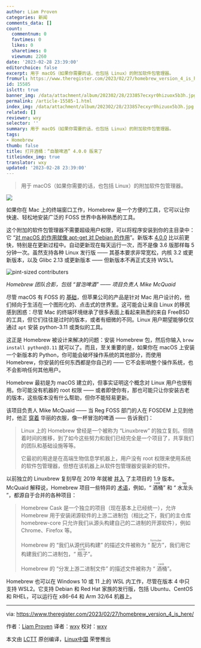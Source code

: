 ```yaml
---
author: Liam Proven
categories: 新闻
comments_data: []
count:
  commentnum: 0
  favtimes: 0
  likes: 0
  sharetimes: 0
  viewnum: 2260
date: '2023-02-28 23:39:00'
editorchoice: false
excerpt: 用于 macOS（如果你需要的话，也包括 Linux）的附加软件包管理器。
fromurl: https://www.theregister.com/2023/02/27/homebrew_version_4_is_here
id: 15585
islctt: true
banner_img: /data/attachment/album/202302/28/233857ecxyr0hizuox5b3h.jpg
permalink: /article-15585-1.html
index_img: /data/attachment/album/202302/28/233857ecxyr0hizuox5b3h.jpg.thumb.jpg
related: []
reviewer: wxy
selector: ''
summary: 用于 macOS（如果你需要的话，也包括 Linux）的附加软件包管理器。
tags:
- Homebrew
thumb: false
title: 打开酒桶：“自酿啤酒” 4.0.0 版来了
titleindex_img: true
translator: wxy
updated: '2023-02-28 23:39:00'
---
```



> 
> 用于 macOS（如果你需要的话，也包括 Linux）的附加软件包管理器。
> 
> 
> 


![](/data/attachment/album/202302/28/233857ecxyr0hizuox5b3h.jpg)


如果你在 Mac 上的终端窗口工作，Homebrew 是一个方便的工具，它可以让你快速、轻松地安装广泛的 FOSS 世界中各种熟悉的工具。


这个附加的软件包管理器不需要超级用户权限，可以将程序安装到你的主目录中：它 “[对 macOS 的作用就像 apt-get 对 Debian 的作用](https://www.theregister.com/2018/08/08/researcher_found_homebrew_github_token_hidden_in_plain_sight/)”。新版本 [4.0.0](https://brew.sh/2023/02/16/homebrew-4.0.0/) 比以前更快，特别是在更新过程中。自动更新现在每天运行一次，而不是像 3.6 版那样每 5 分钟一次。虽然支持各种 Linux 发行版 —— 其基本要求非常宽松，内核 3.2 或更新版本，以及 Glibc 2.13 或更新版本 —— 但新版本不再正式支持 WSL1。


![pint-sized contributers](/data/attachment/album/202302/28/233911rggxev1tsqdsv22w.jpg "pint-sized contributers")


*Homebrew 团队合影，包括 “冒泡啤酒” —— 项目负责人 Mike McQuaid*


尽管 macOS 有 FOSS 的 [基础](https://opensource.apple.com/releases/)，但苹果公司的产品是针对 Mac 用户设计的，他们倾向于生活在一个图形化的、点击式的世界里。这可能会让来自 Linux 的移民感到困惑：尽管 Mac 的终端环境继承了很多表面上看起来熟悉的来自 FreeBSD 的工具，但它们往往是过时的版本，或者有细微的不同。Linux 用户期望能够仅仅通过 `apt` 安装 python-3.11 或类似的工具。


这正是 Homebrew 被设计来解决的问题：安装 Homebrew 包，然后你输入 `brew install python@3.11` 就可以了。而且，至关重要的是，如果你在 macOS 上安装一个新版本的 Python，你可能会破坏操作系统的其他部分，而使用 Homebrew，你安装的任何东西都是你自己的 —— 它不会影响整个操作系统，也不会影响任何其他用户。


Homebrew 最初是为 macOS 建立的，但事实证明这个概念对 Linux 用户也很有用。你可能没有机器的 root 权限 —— 或者即使你有，那也可能只让你安装古老的版本，这些版本没有什么帮助，但你不能轻易更新。


该项目负责人 Mike McQuaid —— 当 Reg FOSS 部门的人在 FOSDEM 上见到他时，他正 [穿着](https://brew.sh/assets/img/blog/fosdem_2023.jpg) 华丽的衣服，像一杯冒泡的啤酒 —— 告诉我们：



> 
> Linux 上的 Homebrew 曾经是一个被称为 “Linuxbrew” 的独立复刻。但随着时间的推移，到了如今这些努力和我们已经完全是一个项目了，共享我们的团队和基础设施等等。
> 
> 
> 它最初的用途是在高端生物信息学机器上，用户没有 root 权限来使用系统的软件包管理器，但想在该机器上从软件包管理器安装新的软件。
> 
> 
> 


以前独立的 Linuxbrew 复刻早在 2019 年就被 [并入](https://brew.sh/2019/01/09/homebrew-1.9.0/) 了主项目的 1.9 版本。McQuaid 解释说，Homebrew 项目一些特异的 [术语](https://docs.brew.sh/Formula-Cookbook#homebrew-terminology)，例如，“<ruby> 酒桶 <rp>  （ </rp> <rt>  cask </rt> <rp>  ） </rp></ruby>” 和 “<ruby> 水龙头 <rp>  （ </rp> <rt>  tap </rt> <rp>  ） </rp></ruby>”，都源自于合并的各种项目：



> 
> Homebrew Cask 是一个独立的项目（现在基本上已经统一），允许 Homebrew 用于安装闭源软件的上游二进制包（相比之下，我们的主仓库 homebrew-core 只允许我们从源头构建自己的二进制的开源软件），例如 Chrome、Firefox 等。
> 
> 
> Homebrew 的 “我们从源代码构建” 的描述文件被称为 “<ruby> 配方 <rp>  （ </rp> <rt>  formulae </rt> <rp>  ） </rp></ruby>”，我们用它构建我们的二进制包，“<ruby> 瓶子 <rp>  （ </rp> <rt>  bottle </rt> <rp>  ） </rp></ruby>”。
> 
> 
> Homebrew 的 “分发上游二进制文件” 的描述文件被称为 “<ruby> 酒桶 <rp>  （ </rp> <rt>  cask </rt> <rp>  ） </rp></ruby>”。
> 
> 
> 


Homebrew 也可以在 Windows 10 或 11 上的 WSL 内工作，尽管在版本 4 中只支持 WSL2。它支持 Debian 和 Red Hat 家族的发行版，包括 Ubuntu、CentOS 和 RHEL，可以运行在 x86-64 和 Arm 32/64 机器上。




---


via: <https://www.theregister.com/2023/02/27/homebrew_version_4_is_here/>


作者：[Liam Proven](https://www.theregister.com/Author/Liam-Proven) 译者：[wxy](https://github.com/wxy) 校对：[wxy](https://github.com/wxy)


本文由 [LCTT](https://github.com/LCTT/TranslateProject) 原创编译，[Linux中国](/article-15580-1.html) 荣誉推出